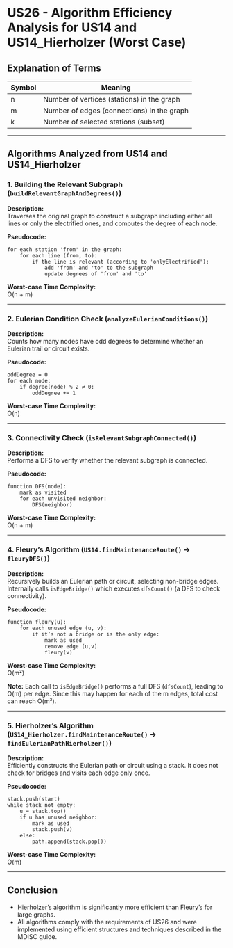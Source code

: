 # US26 - Algorithm Efficiency Analysis for US14 and US14_Hierholzer (Worst Case)

## Explanation of Terms

| Symbol | Meaning                                       |
|--------|-----------------------------------------------|
| n      | Number of vertices (stations) in the graph    |
| m      | Number of edges (connections) in the graph    |
| k      | Number of selected stations (subset)          |

---

## Algorithms Analyzed from US14 and US14_Hierholzer

### 1. Building the Relevant Subgraph (`buildRelevantGraphAndDegrees()`)

**Description:**  
Traverses the original graph to construct a subgraph including either all lines or only the electrified ones, and computes the degree of each node.

**Pseudocode:**
```
for each station 'from' in the graph:
    for each line (from, to):
        if the line is relevant (according to 'onlyElectrified'):
            add 'from' and 'to' to the subgraph
            update degrees of 'from' and 'to'
```

**Worst-case Time Complexity:**  
O(n + m)


---

### 2. Eulerian Condition Check (`analyzeEulerianConditions()`)

**Description:**  
Counts how many nodes have odd degrees to determine whether an Eulerian trail or circuit exists.

**Pseudocode:**
```
oddDegree = 0
for each node:
    if degree(node) % 2 ≠ 0:
        oddDegree += 1
```

**Worst-case Time Complexity:**  
O(n)

---

### 3. Connectivity Check (`isRelevantSubgraphConnected()`)

**Description:**  
Performs a DFS to verify whether the relevant subgraph is connected.

**Pseudocode:**
```
function DFS(node):
    mark as visited
    for each unvisited neighbor:
        DFS(neighbor)
```

**Worst-case Time Complexity:**  
O(n + m)

---

### 4. Fleury’s Algorithm (`US14.findMaintenanceRoute()` → `fleuryDFS()`)

**Description:**  
Recursively builds an Eulerian path or circuit, selecting non-bridge edges. Internally calls `isEdgeBridge()` which executes `dfsCount()` (a DFS to check connectivity).

**Pseudocode:**
```
function fleury(u):
    for each unused edge (u, v):
        if it’s not a bridge or is the only edge:
            mark as used
            remove edge (u,v)
            fleury(v)
```

**Worst-case Time Complexity:**  
O(m²)

**Note:** Each call to `isEdgeBridge()` performs a full DFS (`dfsCount`), leading to O(m) per edge. Since this may happen for each of the m edges, total cost can reach O(m²).

---

### 5. Hierholzer’s Algorithm (`US14_Hierholzer.findMaintenanceRoute()` → `findEulerianPathHierholzer()`)

**Description:**  
Efficiently constructs the Eulerian path or circuit using a stack. It does not check for bridges and visits each edge only once.

**Pseudocode:**
```
stack.push(start)
while stack not empty:
    u = stack.top()
    if u has unused neighbor:
        mark as used
        stack.push(v)
    else:
        path.append(stack.pop())
```

**Worst-case Time Complexity:**  
O(m)

---

## Conclusion

- Hierholzer’s algorithm is significantly more efficient than Fleury’s for large graphs.
- All algorithms comply with the requirements of US26 and were implemented using efficient structures and techniques described in the MDISC guide.
